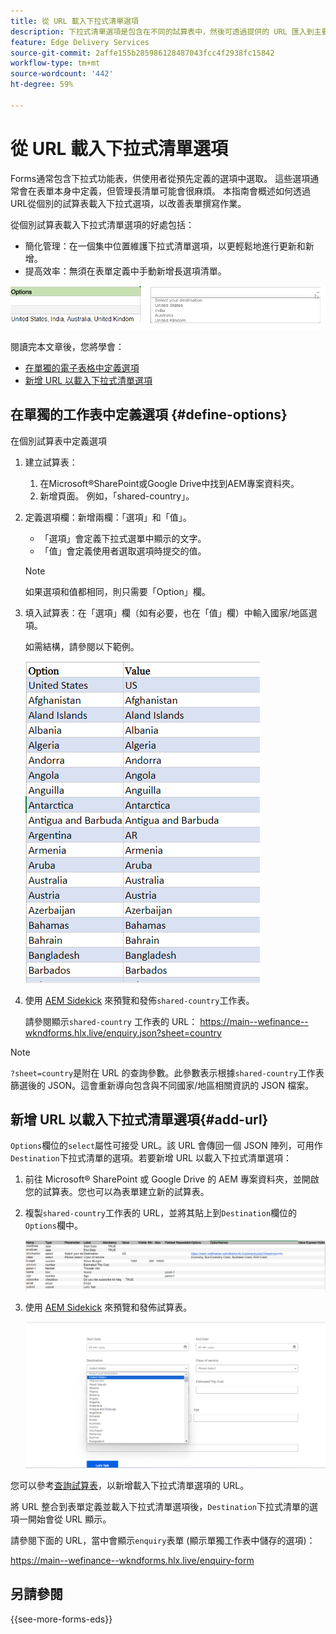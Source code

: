 ```yaml
---
title: 從 URL 載入下拉式清單選項
description: 下拉式清單選項是包含在不同的試算表中，然後可透過提供的 URL 匯入到主要試算表中。
feature: Edge Delivery Services
source-git-commit: 2affe155b285986128487043fcc4f2938fc15842
workflow-type: tm+mt
source-wordcount: '442'
ht-degree: 59%

---
```



# 從 URL 載入下拉式清單選項

Forms通常包含下拉式功能表，供使用者從預先定義的選項中選取。 這些選項通常會在表單本身中定義，但管理長清單可能會很麻煩。 本指南會概述如何透過URL從個別的試算表載入下拉式選項，以改善表單撰寫作業。


從個別試算表載入下拉式清單選項的好處包括：

* 簡化管理：在一個集中位置維護下拉式清單選項，以更輕鬆地進行更新和新增。
* 提高效率：無須在表單定義中手動新增長選項清單。




![下拉式清單選項](/help/forms/assets/drop-down-options.png)


閱讀完本文章後，您將學會：

* [在單獨的電子表格中定義選項](#define-options)
* [新增 URL 以載入下拉式清單選項](#add-url)

## 在單獨的工作表中定義選項 {#define-options}

在個別試算表中定義選項

1. 建立試算表：
   1. 在Microsoft®SharePoint或Google Drive中找到AEM專案資料夾。
   1. 新增頁面。 例如，「shared-country」。
1. 定義選項欄：新增兩欄：「選項」和「值」。
   * 「選項」會定義下拉式選單中顯示的文字。
   * 「值」會定義使用者選取選項時提交的值。

   >[!NOTE]
   >
   >如果選項和值都相同，則只需要「Option」欄。

1. 填入試算表：在「選項」欄（如有必要，也在「值」欄）中輸入國家/地區選項。

   如需結構，請參閱以下範例。

   ![國家/地區下拉式選單](/help/forms/assets/drop-down-country-options.png)

1. 使用 [AEM Sidekick](https://www.aem.live/developer/tutorial#preview-and-publish-your-content) 來預覽和發佈`shared-country`工作表。

   請參閱顯示`shared-country` 工作表的 URL：
https://main--wefinance--wkndforms.hlx.live/enquiry.json?sheet=country

>[!NOTE]
>
> `?sheet=country`是附在 URL 的查詢參數。此參數表示根據`shared-country`工作表篩選後的 JSON。這會重新導向包含與不同國家/地區相關資訊的 JSON 檔案。

## 新增 URL 以載入下拉式清單選項{#add-url}

`Options`欄位的`select`屬性可接受 URL。該 URL 會傳回一個 JSON 陣列，可用作`Destination`下拉式清單的選項。若要新增 URL 以載入下拉式清單選項：

1. 前往 Microsoft® SharePoint 或 Google Drive 的 AEM 專案資料夾，並開啟您的試算表。您也可以為表單建立新的試算表。
1. 複製`shared-country`工作表的 URL，並將其貼上到`Destination`欄位的`Options`欄中。

   ![查詢試算表](/help/forms/assets/drop-down-enquiry.png)

1. 使用 [AEM Sidekick](https://www.aem.live/developer/tutorial#preview-and-publish-your-content) 來預覽和發佈試算表。


   ![國家/地區下拉式選單](/help/forms/assets/load-dropdown-options-form.png)

您可以參考[查詢試算表](/help/forms/assets/enquiry-options.xlsx)，以新增載入下拉式清單選項的 URL。

將 URL 整合到表單定義並載入下拉式清單選項後，`Destination`下拉式清單的選項一開始會從 URL 顯示。

請參閱下面的 URL，當中會顯示`enquiry`表單 (顯示單獨工作表中儲存的選項)：

https://main--wefinance--wkndforms.hlx.live/enquiry-form

## 另請參閱

{{see-more-forms-eds}}


